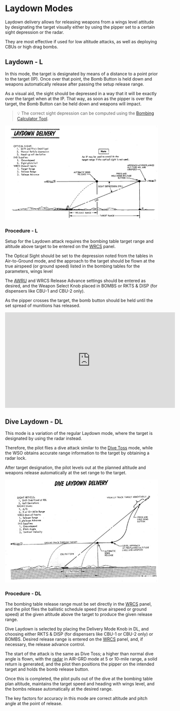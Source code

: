 # Laydown Modes

Laydown delivery allows for releasing weapons from a wings level attitude by
designating the target visually either by using the pipper set to a certain
sight depression or the radar.

They are most effective if used for low altitude attacks, as well as deploying
CBUs or high drag bombs.

## Laydown - L

In this mode, the target is designated by means of a distance to a point prior
to the target (IP). Once over that point, the Bomb Button is held down and
weapons automatically release after passing the setup release range.

As a visual aid, the sight should be depressed in a way that it will be exactly
over the target when at the IP. That way, as soon as the pipper is over the
target, the Bomb Button can be held down and weapons will impact.

> 💡 The correct sight depression can be computed using the
> [Bombing Calculator Tool](../../../../dcs/bombing_computer.md).

![laydown](../../../../img/laydown.jpg)

### Procedure - L

Setup for the Laydown attack requires the bombing table target range and
altitude above target to be entered on the
[WRCS](../../../../systems/weapon_systems/wrcs.md) panel.

The Optical Sight should be set to the depression noted from the tables in
Air-to-Ground mode, and the approach to the target should be flown at the true
airspeed (or ground speed) listed in the bombing tables for the parameters,
wings level

The [AWRU](../../../../systems/weapon_systems/awru.md) and WRCS Release Advance
settings should be entered as desired, and the Weapon Select Knob placed in
BOMBS or RKTS & DISP (for dispensers like CBU-1 and CBU-2 only).

As the pipper crosses the target, the bomb button should be held until the set
spread of munitions has released.

<iframe width="560" height="315" src="https://www.youtube.com/embed/46I5HOzLh-o?si=qm0LGG1Gefmdono2"
title="F-4E Bombing Tutorial - Laydown Mode" frameborder="0"
allow="accelerometer; autoplay; clipboard-write; encrypted-media; gyroscope; picture-in-picture; web-share"
referrerpolicy="strict-origin-when-cross-origin" allowfullscreen></iframe>

## Dive Laydown - DL

This mode is a variation of the regular Laydown mode, where the target is
designated by using the radar instead.

Therefore, the pilot flies a dive attack similar to the
[Dive Toss](accurate_modes.md#dive-toss---dt) mode, while the WSO obtains
accurate range information to the target by obtaining a radar lock.

After target designation, the pilot levels out at the planned altitude and
weapons release automatically at the set range to the target.

![Dive Laydown](../../../../img/divelaydown.jpg)

### Procedure - DL

The bombing table release range must be set directly in the
[WRCS](../../../../systems/weapon_systems/wrcs.md) panel, and the pilot flies
the ballistic schedule speed (true airspeed or ground speed) at the given
altitude above the target to produce the given release range.

Dive Laydown is selected by placing the Delivery Mode Knob in DL, and choosing
either RKTS & DISP (for dispensers like CBU-1 or CBU-2 only) or BOMBS. Desired
release range is entered on the
[WRCS](../../../../systems/weapon_systems/wrcs.md) panel, and, if necessary, the
release advance control.

The start of the attack is the same as Dive Toss; a higher than normal dive
angle is flown, with the [radar](../../../../systems/radar/overview.md) in
AIR-GRD mode at 5 or 10-mile range, a solid return is generated, and the pilot
then positions the pipper on the intended target and holds the bomb release
button.

Once this is completed, the pilot pulls out of the dive at the bombing table
plan altitude, maintains the target speed and heading with wings level, and the
bombs release automatically at the desired range.

The key factors for accuracy in this mode are correct altitude and pitch angle
at the point of release.
